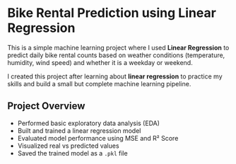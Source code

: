 # Bike Rental Prediction using Linear Regression

This is a simple machine learning project where I used **Linear Regression** to predict daily bike rental counts based on weather conditions (temperature, humidity, wind speed) and whether it is a weekday or weekend.

I created this project after learning about **linear regression** to practice my skills and build a small but complete machine learning pipeline.

## Project Overview

- Performed basic exploratory data analysis (EDA)
- Built and trained a linear regression model
- Evaluated model performance using MSE and R² Score
- Visualized real vs predicted values
- Saved the trained model as a `.pkl` file


